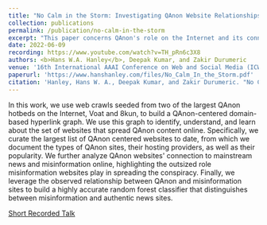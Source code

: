 ```yaml
---
title: "No Calm in the Storm: Investigating QAnon Website Relationships"
collection: publications
permalink: /publication/no-calm-in-the-storm
excerpt: "This paper concerns QAnon's role on the Internet and its connection to mainstream and alternative news sources."
date: 2022-06-09
recording: https://www.youtube.com/watch?v=TH_pRn6c3X8
authors: <b>Hans W.A. Hanley</b>, Deepak Kumar, and Zakir Durumeric
venue: '16th International AAAI Conference on Web and Social Media (ICWSM 2022)'
paperurl: 'https://www.hanshanley.com/files/No_Calm_In_the_Storm.pdf'
citation: 'Hanley, Hans W. A., Deepak Kumar, and Zakir Durumeric. "No Calm in The Storm: Investigating QAnon Website Relationships." Proceedings of the International AAAI Conference on Web and Social Media. Vol. 16. 2022.'
---
```

In this work, we use web crawls seeded from two of the largest QAnon hotbeds on the Internet, Voat and 8kun, to build a QAnon-centered domain-based hyperlink graph. We use this graph to identify, understand, and learn about the set of websites that spread QAnon content online. Specifically, we curate the largest list of QAnon centered websites to date, from which we document the types of QAnon sites, their hosting providers, as well as their popularity. We further analyze QAnon websites' connection to mainstream news and misinformation online, highlighting the outsized role misinformation websites play in spreading the conspiracy. Finally, we leverage the observed relationship between QAnon and misinformation sites to build a highly accurate random forest classifier that distinguishes between misinformation and authentic news sites. 

[Short Recorded Talk](https://www.youtube.com/watch?v=TH_pRn6c3X8)
